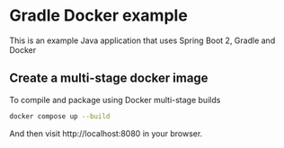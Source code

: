 # Gradle Docker example

This is an example Java application that uses Spring Boot 2, Gradle and Docker

## Create a multi-stage docker image

To compile and package using Docker multi-stage builds

```bash
docker compose up --build
```

And then visit http://localhost:8080 in your browser.


